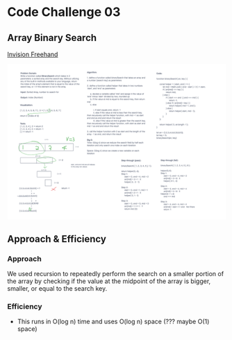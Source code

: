 # Code Challenge 03

## Array Binary Search

[Invision Freehand](https://projects.invisionapp.com/freehand/document/afYIl4V4n?)

![Invision Freehand Image](./array-binary-search.png)

## Approach & Efficiency

### Approach

We used recursion to repeatedly perform the search on a smaller portion of the array by checking if the value at the midpoint of the array is bigger, smaller, or equal to the search key.

### Efficiency

- This runs in O(log n) time and uses O(log n) space (??? maybe O(1) space)
